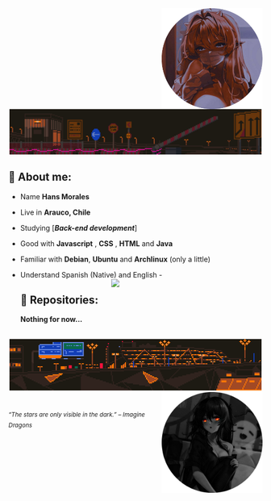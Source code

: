 <div>
<img src="./img/waifu_profile.png" width="200" align="right"/>
<br/>

<div align="center">
<img src="./img/aboutme03.webp" width="500" />
</div>

## 🌱 About me:

- Name **Hans Morales**

- Live in **Arauco, Chile**

- Studying [***Back-end development***]

- Good with **Javascript** , **CSS** , **HTML** and **Java**

- Familiar with **Debian**, **Ubuntu** and **Archlinux** (only a little)

- Understand Spanish (Native) and English -<img src="./.gif" width="300" align="right" />
  <br/>

  ## 💫 Repositories:

  **Nothing for now...**

<br/>
<div align="center">
<img src="./img/aboutme01.webp" width="500">
<img src="./img/profile.png" width="200" align="right">
</div>

<br/>
  
<sub> *“The stars are only visible in the dark.” – Imagine Dragons* </sub>

</div>
